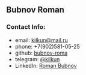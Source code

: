 ## Bubnov Roman

### Contact Info:  

* email: kilkun@mail.ru  
* phone: +7(902)581-05-25
* github: [bubnov-roma](https://github.com/Bubnov-Roma)
* telegram: [@kilkun](https://t.me/kilkun)
* LinkedIn: [Roman Bubnov](https://www.linkedin.com/in/roman-bubnov-591a0b1bb)
